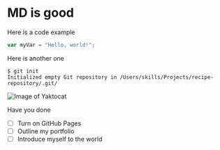 # MD is good
Here is a code example 
``` javascript
var myVar = "Hello, world!";
```
Here is another one
```
$ git init
Initialized empty Git repository in /Users/skills/Projects/recipe-repository/.git/
```
![Image of Yaktocat](https://octodex.github.com/images/yaktocat.png)


Have you done
- [ ] Turn on GitHub Pages
- [ ] Outline my portfolio
- [ ] Introduce myself to the world
